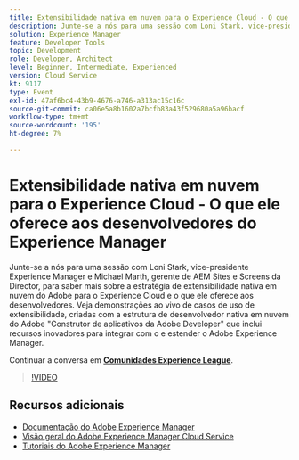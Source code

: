```yaml
---
title: Extensibilidade nativa em nuvem para o Experience Cloud - O que ele oferece aos desenvolvedores do Experience Manager
description: Junte-se a nós para uma sessão com Loni Stark, vice-presidente Experience Manager e Michael Marth, gerente de AEM Sites e Screens da Director, para saber mais sobre a estratégia de extensibilidade nativa em nuvem do Adobe para o Experience Cloud e o que ele oferece aos desenvolvedores. Veja demonstrações ao vivo de casos de uso de extensibilidade, criadas com a estrutura de desenvolvedor nativa em nuvem do Adobe "Construtor de aplicativos da Adobe Developer" que inclui recursos inovadores para integrar com o e estender o Adobe Experience Manager.
solution: Experience Manager
feature: Developer Tools
topic: Development
role: Developer, Architect
level: Beginner, Intermediate, Experienced
version: Cloud Service
kt: 9117
type: Event
exl-id: 47af6bc4-43b9-4676-a746-a313ac15c16c
source-git-commit: ca06e5a8b1602a7bcfb83a43f529680a5a96bacf
workflow-type: tm+mt
source-wordcount: '195'
ht-degree: 7%

---
```


# Extensibilidade nativa em nuvem para o Experience Cloud - O que ele oferece aos desenvolvedores do Experience Manager

Junte-se a nós para uma sessão com Loni Stark, vice-presidente Experience Manager e Michael Marth, gerente de AEM Sites e Screens da Director, para saber mais sobre a estratégia de extensibilidade nativa em nuvem do Adobe para o Experience Cloud e o que ele oferece aos desenvolvedores. Veja demonstrações ao vivo de casos de uso de extensibilidade, criadas com a estrutura de desenvolvedor nativa em nuvem do Adobe &quot;Construtor de aplicativos da Adobe Developer&quot; que inclui recursos inovadores para integrar com o e estender o Adobe Experience Manager.

Continuar a conversa em **[Comunidades Experience League](https://adobe.ly/2XTk7aX)**.

>[!VIDEO](https://video.tv.adobe.com/v/337491/?quality=12&learn=on&hidetitle=true)

## Recursos adicionais

- [Documentação do Adobe Experience Manager ](https://experienceleague.adobe.com/docs/experience-manager-cloud-service.html?lang=pt-BR)
- [Visão geral do Adobe Experience Manager Cloud Service](https://experienceleague.adobe.com/docs/experience-manager-cloud-service/overview/home.html)
- [Tutoriais do Adobe Experience Manager](https://experienceleague.adobe.com/docs/experience-manager-tutorials.html)
